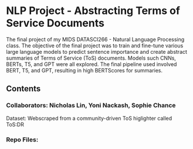 # NLP Project - Abstracting Terms of Service Documents
The final project of my MIDS DATASCI266 - Natural Language Processing class.
The objective of the final project was to train and fine-tune various large language models to predict sentence importance and create abstract summaries of Terms of Service (ToS) documents.
Models such CNNs, BERTs, T5, and GPT were all explored. The final pipeline used involved BERT, T5, and GPT, resulting in high BERTScores for summaries. 

## Contents
### Collaborators: Nicholas Lin, Yoni Nackash, Sophie Chance

Dataset: Webscraped from a community-driven ToS higlighter called ToS:DR

### Repo Files:
